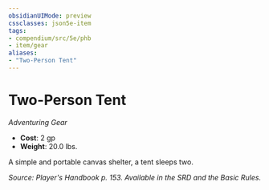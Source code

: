 ```yaml
---
obsidianUIMode: preview
cssclasses: json5e-item
tags:
- compendium/src/5e/phb
- item/gear
aliases: 
- "Two-Person Tent"
---
```

# Two-Person Tent
*Adventuring Gear*  

- **Cost**: 2 gp
- **Weight**: 20.0 lbs.

A simple and portable canvas shelter, a tent sleeps two.

*Source: Player's Handbook p. 153. Available in the SRD and the Basic Rules.*